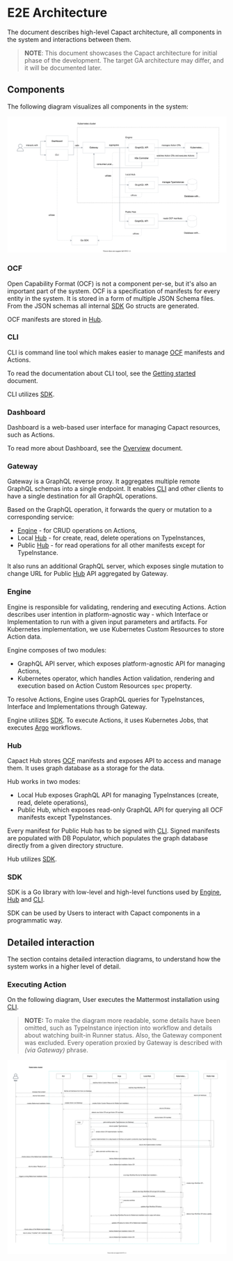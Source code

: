 # E2E Architecture

The document describes high-level Capact architecture, all components in the system and interactions between them.

> **NOTE**: This document showcases the Capact architecture for initial phase of the development. The target GA architecture may differ, and it will be documented later. 

## Components

The following diagram visualizes all components in the system:

![Components](assets/components.svg)

### OCF

Open Capability Format (OCF) is not a component per-se, but it's also an important part of the system. OCF is a specification of manifests for every entity in the system.
It is stored in a form of multiple JSON Schema files. From the JSON schemas all internal [SDK](#sdk) Go structs are generated.

OCF manifests are stored in [Hub](#hub).

### CLI

CLI is command line tool which makes easier to manage [OCF](#ocf) manifests and Actions.

To read the documentation about CLI tool, see the [Getting started](../cli/getting-started.mdx) document.

CLI utilizes [SDK](#sdk).

### Dashboard

Dashboard is a web-based user interface for managing Capact resources, such as Actions.

To read more about Dashboard, see the [Overview](../dashboard-ui/overview.md) document.

### Gateway

Gateway is a GraphQL reverse proxy. It aggregates multiple remote GraphQL schemas into a single endpoint. It enables [CLI](#cli) and other clients to have a single destination for all GraphQL operations.

Based on the GraphQL operation, it forwards the query or mutation to a corresponding service:
- [Engine](#engine) - for CRUD operations on Actions,
- Local [Hub](#hub) - for create, read, delete operations on TypeInstances,
- Public [Hub](#hub) - for read operations for all other manifests except for TypeInstance.

It also runs an additional GraphQL server, which exposes single mutation to change URL for Public [Hub](#hub) API aggregated by Gateway.

### Engine

Engine is responsible for validating, rendering and executing Actions. Action describes user intention in platform-agnostic way - which Interface or Implementation to run with a given input parameters and artifacts. For Kubernetes implementation, we use Kubernetes Custom Resources to store Action data.

Engine composes of two modules:
- GraphQL API server, which exposes platform-agnostic API for managing Actions,
- Kubernetes operator, which handles Action validation, rendering and execution based on Action Custom Resources `spec` property.

To resolve Actions, Engine uses GraphQL queries for TypeInstances, Interface and Implementations through Gateway.

Engine utilizes [SDK](#sdk). To execute Actions, it uses Kubernetes Jobs, that executes [Argo](https://github.com/argoproj/argo) workflows.

### Hub

Capact Hub stores [OCF](#ocf) manifests and exposes API to access and manage them. It uses graph database as a storage for the data.

Hub works in two modes:
- Local Hub exposes GraphQL API for managing TypeInstances (create, read, delete operations),
- Public Hub, which exposes read-only GraphQL API for querying all OCF manifests except TypeInstances.

Every manifest for Public Hub has to be signed with [CLI](#cli). Signed manifests are populated with DB Populator, which populates the graph database directly from a given directory structure.

Hub utilizes [SDK](#sdk).

### SDK

SDK is a Go library with low-level and high-level functions used by [Engine](#engine), [Hub](#hub) and [CLI](#cli).

SDK can be used by Users to interact with Capact components in a programmatic way.

## Detailed interaction

The section contains detailed interaction diagrams, to understand how the system works in a higher level of detail.

### Executing Action

On the following diagram, User executes the Mattermost installation using [CLI](#cli).

> **NOTE:** To make the diagram more readable, some details have been omitted, such as TypeInstance injection into workflow and details about watching built-in Runner status. Also, the Gateway component was excluded. Every operation proxied by Gateway is described with _(via Gateway)_ phrase.

![Sequence diagram for Mattermost installation](assets/action-sequence-diagram.svg)
